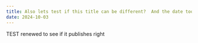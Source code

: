 ```yaml
---
title: Also lets test if this title can be different?  And the date too...
date: 2024-10-03
---
```

TEST renewed to see if it publishes right